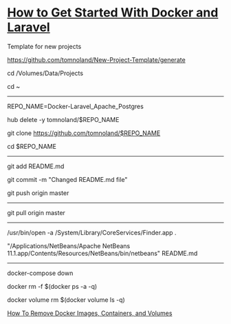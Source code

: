 # [How to Get Started With Docker and Laravel](https://www.twilio.com/blog/get-started-docker-laravel)

Template for new projects

https://github.com/tomnoland/New-Project-Template/generate

cd /Volumes/Data/Projects

cd ~

---

REPO_NAME=Docker-Laravel_Apache_Postgres

hub delete -y tomnoland/$REPO_NAME

git clone https://github.com/tomnoland/$REPO_NAME

cd $REPO_NAME

---

git add README.md

git commit -m "Changed README.md file"

git push origin master

---

git pull origin master

---

/usr/bin/open -a /System/Library/CoreServices/Finder.app .

"/Applications/NetBeans/Apache NetBeans 11.1.app/Contents/Resources/NetBeans/bin/netbeans" README.md

---

docker-compose down

docker rm -f $(docker ps -a -q)

docker volume rm $(docker volume ls -q)

[How To Remove Docker Images, Containers, and Volumes](https://www.digitalocean.com/community/tutorials/how-to-remove-docker-images-containers-and-volumes)




